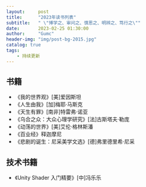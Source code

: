 ```yaml
---
layout:     post
title:      "2023年读书列表"
subtitle:   " \"博学之、审问之、慎思之、明辨之、笃行之\""
date:       2023-02-25 01:30:00
author:     "Gumc"
header-img: "img/post-bg-2015.jpg"
catalog: true
tags:
    - 持续更新
---
```

## 书籍

* 《我的世界观》[美]爱因斯坦
* 《人生由我》[加]梅耶·马斯克
* 《天生有罪》[南非]特雷弗·诺亚
* 《乌合之众：大众心理学研究》[法]古斯塔夫·勒庞
* 《动荡的世界》[美]艾伦·格林斯潘
* 《百业经》释迦摩尼
* 《悲剧的诞生：尼采美学文选》[德]弗里德里希·尼采

## 技术书籍

* 《Unity Shader 入门精要》[中]冯乐乐
